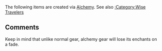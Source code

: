 The following items are created via [Alchemy](Alchemy "wikilink"). See
also [:Category:Wise Travelers](:Category:Wise_Travelers "wikilink")

## Comments

Keep in mind that unlike normal gear, alchemy gear will lose its
enchants on a fade.
